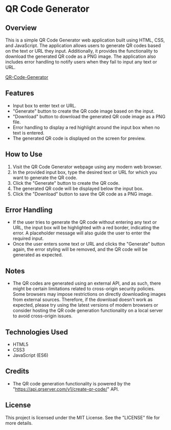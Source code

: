 
# QR Code Generator

## Overview
This is a simple QR Code Generator web application built using HTML, CSS, and JavaScript. The application allows users to generate QR codes based on the text or URL they input. Additionally, it provides the functionality to download the generated QR code as a PNG image. The application also includes error handling to notify users when they fail to input any text or URL.

[QR-Code-Generator](https://hilarious-froyo-b15d60.netlify.app/)

## Features
- Input box to enter text or URL.
- "Generate" button to create the QR code image based on the input.
- "Download" button to download the generated QR code image as a PNG file.
- Error handling to display a red highlight around the input box when no text is entered.
- The generated QR code is displayed on the screen for preview.

## How to Use
1. Visit the QR Code Generator webpage using any modern web browser.
2. In the provided input box, type the desired text or URL for which you want to generate the QR code.
3. Click the "Generate" button to create the QR code.
4. The generated QR code will be displayed below the input box.
5. Click the "Download" button to save the QR code as a PNG image.

## Error Handling
- If the user tries to generate the QR code without entering any text or URL, the input box will be highlighted with a red border, indicating the error. A placeholder message will also guide the user to enter the required input.
- Once the user enters some text or URL and clicks the "Generate" button again, the error styling will be removed, and the QR code will be generated as expected.

## Notes
- The QR codes are generated using an external API, and as such, there might be certain limitations related to cross-origin security policies. Some browsers may impose restrictions on directly downloading images from external sources. Therefore, if the download doesn't work as expected, please try using the latest versions of modern browsers or consider hosting the QR code generation functionality on a local server to avoid cross-origin issues.

## Technologies Used
- HTML5
- CSS3
- JavaScript (ES6)

## Credits
- The QR code generation functionality is powered by the "https://api.qrserver.com/v1/create-qr-code/" API.


## License
This project is licensed under the MIT License. See the "LICENSE" file for more details.
